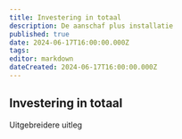 ```yaml
---
title: Investering in totaal
description: De aanschaf plus installatie
published: true
date: 2024-06-17T16:00:00.000Z
tags: 
editor: markdown
dateCreated: 2024-06-17T16:00:00.000Z
---
```


## Investering in totaal

Uitgebreidere uitleg
